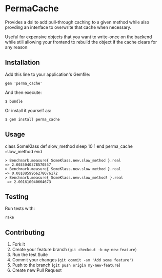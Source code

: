 # PermaCache

Provides a dsl to add pull-through caching to a given method while
also provding an interface to overwrite that cache when necessary.

Useful for expensive objects that you want to write-once on the backend
while still allowing your frontend to rebuild the object if the
cache clears for any reason

## Installation

Add this line to your application's Gemfile:

    gem 'perma_cache'

And then execute:

    $ bundle

Or install it yourself as:

    $ gem install perma_cache

## Usage

class SomeKlass
  def slow_method
    sleep 10
    1
  end
  perma_cache :slow_method
end

```
> Benchmark.measure{ SomeKlass.new.slow_method }.real
=> 2.0035040378570557
> Benchmark.measure{ SomeKlass.new.slow_method }.real
=> 0.0010859966278076172
> Benchmark.measure{ SomeKlass.new.slow_method! }.real
 => 2.001610040664673
```

## Testing

Run tests with:
```
rake
```

## Contributing

1. Fork it
2. Create your feature branch (`git checkout -b my-new-feature`)
3. Run the test Suite
4. Commit your changes (`git commit -am 'Add some feature'`)
5. Push to the branch (`git push origin my-new-feature`)
6. Create new Pull Request

